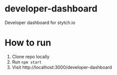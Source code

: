 # developer-dashboard
Developer dashboard for stytch.io

# How to run
1. Clone repo locally
2. Run `npm start`
3. Visit http://localhost:3000/developer-dashboard

